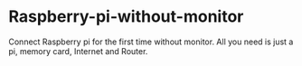 # Raspberry-pi-without-monitor
Connect Raspberry pi for the first time without monitor. All you need is just a pi, memory card, Internet and Router.

